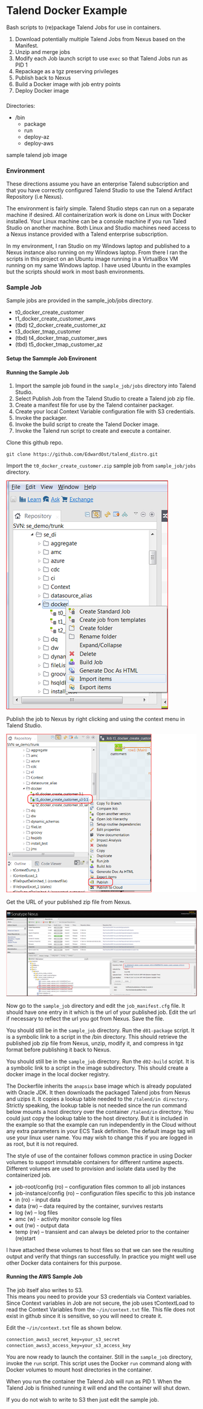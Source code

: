 # Talend Docker Example

Bash scripts to (re)package Talend Jobs for use in containers.

1.  Download potentially multiple Talend Jobs from Nexus based on the Manifest.
2.  Unzip and merge jobs
3.  Modify each Job launch script to use `exec` so that Talend Jobs run as PID 1
4.  Repackage as a tgz preserving privileges
5.  Publish back to Nexus
6.  Build a Docker image with job entry points
7.  Deploy Docker image

###

Directories:

* /bin
    * package
    * run
    * deploy-az
    * deploy-aws

sample talend job image

### Environment

These directions assume you have an enterprise Talend subscription and that you have correctly configured Talend Studio to use the Talend Artifact Repository (i.e Nexus).

The environment is fairly simple.
Talend Studio steps can run on a separate machine if desired.
All containerization work is done on Linux with Docker installed.
Your Linux machine can be a console machine if you run Taled Studio on another machine.
Both Linux and Studio machines need access to a Nexus instance provided with a Talend enterprise subscription.

In my environment, I ran Studio on my Windows laptop and published to a Nexus instance also running on my Windows laptop.
From there I ran the scripts in this project on an Ubuntu image running in a VirtualBox VM running on my same Windows laptop.
I have used Ubuntu in the examples but the scripts should work in most bash environments.

### Sample Job

Sample jobs are provided in the sample_job/jobs directory.

* t0_docker_create_customer
* t1_docker_create_customer_aws
* (tbd) t2_docker_create_customer_az
* t3_docker_tmap_customer
* (tbd) t4_docker_tmap_customer_aws
* (tbd) t5_docker_tmap_customer_az

#### Setup the Sammple Job Environent


#### Running the Sample Job

1.  Import the sample job found in the `sample_job/jobs` directory into Talend Studio. 
2.  Select Publish Job from the Talend Studio to create a Talend job zip file.
3.  Create a manifest file for use by the Talend container packager.
4.  Create your local Context Variable configuration file with S3 credentials.
5.  Invoke the packager.
6.  Invoke the build script to create the Talend Docker image.
7.  Invoke the Talend run script to create and execute a container.

Clone this github repo.

    git clone https://github.com/EdwardOst/talend_distro.git

Import the `t0_docker_create_customer.zip` sample job from `sample_job/jobs` directory.

![import_job](pictures/00_import_job_a.png)

Publish the job to Nexus by right clicking and using the context menu in Talend Studio.

![publish job](pictures/01_publish_job.png)

Get the URL of your published zip file from Nexus.

![get nexus job url](pictures/02_nexus_get_job_url.png)

Now go to the `sample_job` directory and edit the `job_manifest.cfg` file.
It should have one entry in it which is the url of your published job.
Edit the url if necessary to reflect the url you got from Nexus.  Save the file.

You should still be in the `sample_job` directory.
Run the `d01-package` script.  It is a symbolic link to a script in the /bin directory.
This should retrieve the published job zip file from Nexus, unzip, modify it, and compress in tgz format before publishing it back to Nexus.
 
You should still be in the `sample_job` directory.
Run the `d02-build` script.  It is a symbolic link to a script in the image subdirectory.
This should create a docker image in the local docker registry.

The Dockerfile inherits the `anapsix` base image which is already populated with Oracle JDK.
It then downloads the packaged Talend jobs from Nexus and uzips it.
It copies a lookup table needed to the `/talend/in directory`.
Strictly speaking, the lookup table is not needed since the run command below mounts a host directory over the container `/talend/in` directory.
You could just copy the lookup table to the host directory.
But it is included in the example so that the example can run independently in the Cloud without any extra parameters in your ECS Task definition.
The default image tag will use your linux user name.  You may wish to change this if you are logged in as root, but it is not required.

The style of use of the container follows common practice in using Docker volumes to support immutable containers for different runtime aspects.
Different volumes are used to provision and isolate data used by the containerized job.

* job-root/config (ro) – configuration files common to all job instances
* job-instance/config (ro) – configuration files specific to this job instance
* in (ro) - input data
* data (rw) – data required by the container, survives restarts
* log (w) – log files
* amc (w) - activity monitor console log files
* out (rw) - output data
* temp (rw) – transient and can always be deleted prior to the container (re)start

I have attached these volumes to host files so that we can see the resulting output and verify that things ran successfully.
In practice you might well use other Docker data containers for this purpose.

#### Running the AWS Sample Job

The job itself also writes to S3.  
This means you need to provide your S3 credentials via Context variables.
Since Context variables in Job are not secure, the job uses tContextLoad to read the Context Variables from the `~/in/context.txt` file.
This file does not exist in github since it is sensitive, so you will need to create it.

Edit the `~/in/context.txt` file as shown below.

    connection_awss3_secret_key=your_s3_secret
    connection_awss3_access_key=your_s3_access_key

You are now ready to launch the container.  Still in the `sample_job` directory, invoke the `run` script.  This script uses the Docker `run` command along with Docker volumes to mount host directories in the container.

When you run the container the Talend Job will run as PID 1.  When the Talend Job is finished running it will end and the container will shut down.

If you do not wish to write to S3 then just edit the sample job.
